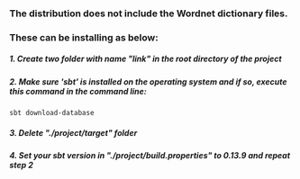 ###  The distribution does not include the Wordnet dictionary files.
 
### These can be installing as below:

##### 1. Create two folder with name "link" in the root directory of the project
 
##### 2. Make sure 'sbt' is installed on the operating system and if so, execute this command in the command line:
```
sbt download-database
```
##### 3. Delete "./project/target" folder
##### 4. Set your sbt version in "./project/build.properties" to 0.13.9 and repeat step 2